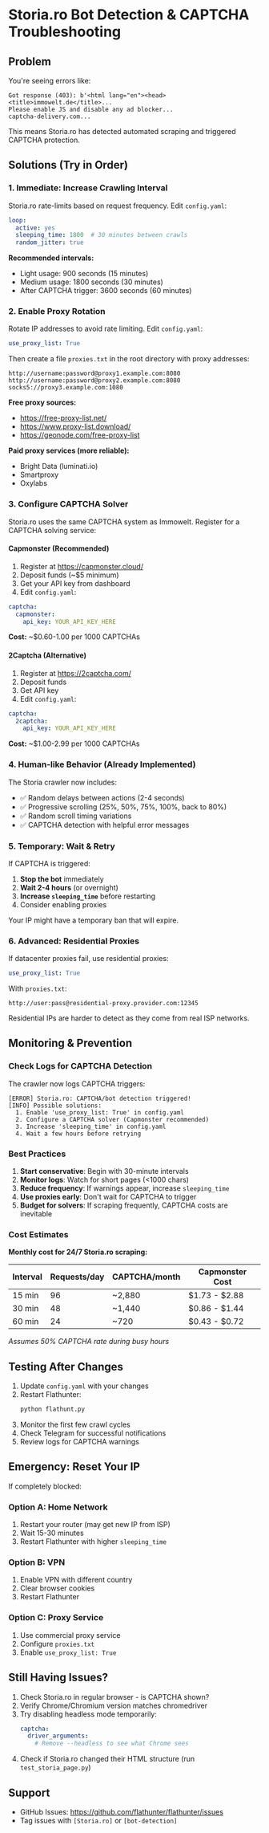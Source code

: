 # Storia.ro Bot Detection & CAPTCHA Troubleshooting

## Problem

You're seeing errors like:
```
Got response (403): b'<html lang="en"><head><title>immowelt.de</title>...
Please enable JS and disable any ad blocker...
captcha-delivery.com...
```

This means Storia.ro has detected automated scraping and triggered CAPTCHA protection.

## Solutions (Try in Order)

### 1. **Immediate: Increase Crawling Interval**

Storia.ro rate-limits based on request frequency. Edit `config.yaml`:

```yaml
loop:
  active: yes
  sleeping_time: 1800  # 30 minutes between crawls
  random_jitter: true
```

**Recommended intervals:**
- Light usage: 900 seconds (15 minutes)
- Medium usage: 1800 seconds (30 minutes)
- After CAPTCHA trigger: 3600 seconds (60 minutes)

### 2. **Enable Proxy Rotation**

Rotate IP addresses to avoid rate limiting. Edit `config.yaml`:

```yaml
use_proxy_list: True
```

Then create a file `proxies.txt` in the root directory with proxy addresses:

```
http://username:password@proxy1.example.com:8080
http://username:password@proxy2.example.com:8080
socks5://proxy3.example.com:1080
```

**Free proxy sources:**
- https://free-proxy-list.net/
- https://www.proxy-list.download/
- https://geonode.com/free-proxy-list

**Paid proxy services (more reliable):**
- Bright Data (luminati.io)
- Smartproxy
- Oxylabs

### 3. **Configure CAPTCHA Solver**

Storia.ro uses the same CAPTCHA system as Immowelt. Register for a CAPTCHA solving service:

#### Capmonster (Recommended)

1. Register at https://capmonster.cloud/
2. Deposit funds (~$5 minimum)
3. Get your API key from dashboard
4. Edit `config.yaml`:

```yaml
captcha:
  capmonster:
    api_key: YOUR_API_KEY_HERE
```

**Cost:** ~$0.60-1.00 per 1000 CAPTCHAs

#### 2Captcha (Alternative)

1. Register at https://2captcha.com/
2. Deposit funds
3. Get API key
4. Edit `config.yaml`:

```yaml
captcha:
  2captcha:
    api_key: YOUR_API_KEY_HERE
```

**Cost:** ~$1.00-2.99 per 1000 CAPTCHAs

### 4. **Human-like Behavior (Already Implemented)**

The Storia crawler now includes:
- ✅ Random delays between actions (2-4 seconds)
- ✅ Progressive scrolling (25%, 50%, 75%, 100%, back to 80%)
- ✅ Random scroll timing variations
- ✅ CAPTCHA detection with helpful error messages

### 5. **Temporary: Wait & Retry**

If CAPTCHA is triggered:
1. **Stop the bot** immediately
2. **Wait 2-4 hours** (or overnight)
3. **Increase `sleeping_time`** before restarting
4. Consider enabling proxies

Your IP might have a temporary ban that will expire.

### 6. **Advanced: Residential Proxies**

If datacenter proxies fail, use residential proxies:

```yaml
use_proxy_list: True
```

With `proxies.txt`:
```
http://user:pass@residential-proxy.provider.com:12345
```

Residential IPs are harder to detect as they come from real ISP networks.

## Monitoring & Prevention

### Check Logs for CAPTCHA Detection

The crawler now logs CAPTCHA triggers:
```
[ERROR] Storia.ro: CAPTCHA/bot detection triggered!
[INFO] Possible solutions:
  1. Enable 'use_proxy_list: True' in config.yaml
  2. Configure a CAPTCHA solver (Capmonster recommended)
  3. Increase 'sleeping_time' in config.yaml
  4. Wait a few hours before retrying
```

### Best Practices

1. **Start conservative**: Begin with 30-minute intervals
2. **Monitor logs**: Watch for short pages (<1000 chars)
3. **Reduce frequency**: If warnings appear, increase `sleeping_time`
4. **Use proxies early**: Don't wait for CAPTCHA to trigger
5. **Budget for solvers**: If scraping frequently, CAPTCHA costs are inevitable

### Cost Estimates

**Monthly cost for 24/7 Storia.ro scraping:**

| Interval | Requests/day | CAPTCHA/month | Capmonster Cost |
|----------|--------------|---------------|-----------------|
| 15 min   | 96           | ~2,880        | $1.73 - $2.88   |
| 30 min   | 48           | ~1,440        | $0.86 - $1.44   |
| 60 min   | 24           | ~720          | $0.43 - $0.72   |

*Assumes 50% CAPTCHA rate during busy hours*

## Testing After Changes

1. Update `config.yaml` with your changes
2. Restart Flathunter:
   ```bash
   python flathunt.py
   ```
3. Monitor the first few crawl cycles
4. Check Telegram for successful notifications
5. Review logs for CAPTCHA warnings

## Emergency: Reset Your IP

If completely blocked:

### Option A: Home Network
1. Restart your router (may get new IP from ISP)
2. Wait 15-30 minutes
3. Restart Flathunter with higher `sleeping_time`

### Option B: VPN
1. Enable VPN with different country
2. Clear browser cookies
3. Restart Flathunter

### Option C: Proxy Service
1. Use commercial proxy service
2. Configure `proxies.txt`
3. Enable `use_proxy_list: True`

## Still Having Issues?

1. Check Storia.ro in regular browser - is CAPTCHA shown?
2. Verify Chrome/Chromium version matches chromedriver
3. Try disabling headless mode temporarily:
   ```yaml
   captcha:
     driver_arguments:
       # Remove --headless to see what Chrome sees
   ```
4. Check if Storia.ro changed their HTML structure (run `test_storia_page.py`)

## Support

- GitHub Issues: https://github.com/flathunter/flathunter/issues
- Tag issues with `[Storia.ro]` or `[bot-detection]`
